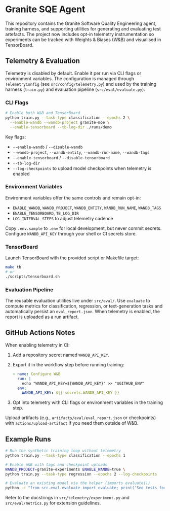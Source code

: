 # Granite SQE Agent

This repository contains the Granite Software Quality Engineering agent, training harness, and supporting utilities for generating and evaluating test artefacts. The project now includes opt-in telemetry instrumentation so experiments can be tracked with Weights & Biases (W&B) and visualised in TensorBoard.

## Telemetry & Evaluation

Telemetry is disabled by default. Enable it per run via CLI flags or environment variables. The configuration is managed through `TelemetryConfig` (see `src/config/telemetry.py`) and used by the training harness (`train.py`) and evaluation pipeline (`src/eval/evaluate.py`).

### CLI Flags

```bash
# Enable both W&B and TensorBoard
python train.py --task-type classification --epochs 2 \
  --enable-wandb --wandb-project granite-moe \
  --enable-tensorboard --tb-log-dir ./runs/demo
```

Key flags:

- `--enable-wandb` / `--disable-wandb`
- `--wandb-project`, `--wandb-entity`, `--wandb-run-name`, `--wandb-tags`
- `--enable-tensorboard` / `--disable-tensorboard`
- `--tb-log-dir`
- `--log-checkpoints` to upload model checkpoints when telemetry is enabled

### Environment Variables

Environment variables offer the same controls and remain opt-in:

- `ENABLE_WANDB`, `WANDB_PROJECT`, `WANDB_ENTITY`, `WANDB_RUN_NAME`, `WANDB_TAGS`
- `ENABLE_TENSORBOARD`, `TB_LOG_DIR`
- `LOG_INTERVAL_STEPS` to adjust telemetry cadence

Copy `.env.sample` to `.env` for local development, but never commit secrets. Configure `WANDB_API_KEY` through your shell or CI secrets store.

### TensorBoard

Launch TensorBoard with the provided script or Makefile target:

```bash
make tb
# or
./scripts/tensorboard.sh
```

### Evaluation Pipeline

The reusable evaluation utilities live under `src/eval/`. Use `evaluate` to compute metrics for classification, regression, or text-generation tasks and automatically persist an `eval_report.json`. When telemetry is enabled, the report is uploaded as a run artifact.

## GitHub Actions Notes

When enabling telemetry in CI:

1. Add a repository secret named `WANDB_API_KEY`.
2. Export it in the workflow step before running training:

   ```yaml
   - name: Configure W&B
     run: |
       echo "WANDB_API_KEY=${WANDB_API_KEY}" >> "$GITHUB_ENV"
     env:
       WANDB_API_KEY: ${{ secrets.WANDB_API_KEY }}
   ```
3. Opt into telemetry with CLI flags or environment variables in the training step.

Upload artifacts (e.g., `artifacts/eval/eval_report.json` or checkpoints) with `actions/upload-artifact` if you need them outside of W&B.

## Example Runs

```bash
# Run the synthetic training loop without telemetry
python train.py --task-type classification --epochs 1

# Enable W&B with tags and checkpoint uploads
WANDB_PROJECT=granite-experiments ENABLE_WANDB=true \
python train.py --task-type regression --epochs 2 --log-checkpoints

# Evaluate an existing model via the helper (imports evaluate())
python -c "from src.eval.evaluate import evaluate; print('See tests for examples')"
```

Refer to the docstrings in `src/telemetry/experiment.py` and `src/eval/metrics.py` for extension guidelines.
